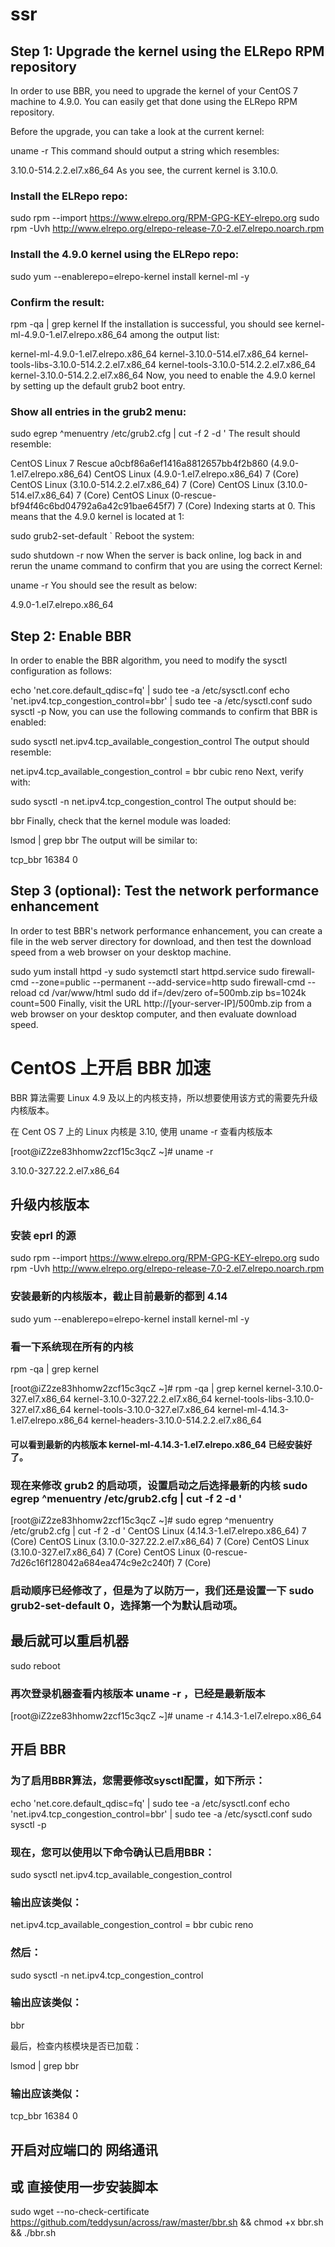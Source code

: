 # ssr

## Step 1: Upgrade the kernel using the ELRepo RPM repository

In order to use BBR, you need to upgrade the kernel of your CentOS 7 machine to 4.9.0. You can easily get that done using the ELRepo RPM repository.

Before the upgrade, you can take a look at the current kernel:

uname -r
This command should output a string which resembles:

3.10.0-514.2.2.el7.x86_64
As you see, the current kernel is 3.10.0.

### Install the ELRepo repo:

sudo rpm --import https://www.elrepo.org/RPM-GPG-KEY-elrepo.org
sudo rpm -Uvh http://www.elrepo.org/elrepo-release-7.0-2.el7.elrepo.noarch.rpm

### Install the 4.9.0 kernel using the ELRepo repo:

sudo yum --enablerepo=elrepo-kernel install kernel-ml -y

### Confirm the result:

rpm -qa | grep kernel
If the installation is successful, you should see kernel-ml-4.9.0-1.el7.elrepo.x86_64 among the output list:

kernel-ml-4.9.0-1.el7.elrepo.x86_64
kernel-3.10.0-514.el7.x86_64
kernel-tools-libs-3.10.0-514.2.2.el7.x86_64
kernel-tools-3.10.0-514.2.2.el7.x86_64
kernel-3.10.0-514.2.2.el7.x86_64
Now, you need to enable the 4.9.0 kernel by setting up the default grub2 boot entry.

### Show all entries in the grub2 menu:

sudo egrep ^menuentry /etc/grub2.cfg | cut -f 2 -d \'
The result should resemble:

CentOS Linux 7 Rescue a0cbf86a6ef1416a8812657bb4f2b860 (4.9.0-1.el7.elrepo.x86_64)
CentOS Linux (4.9.0-1.el7.elrepo.x86_64) 7 (Core)
CentOS Linux (3.10.0-514.2.2.el7.x86_64) 7 (Core)
CentOS Linux (3.10.0-514.el7.x86_64) 7 (Core)
CentOS Linux (0-rescue-bf94f46c6bd04792a6a42c91bae645f7) 7 (Core)
Indexing starts at 0. This means that the 4.9.0 kernel is located at 1:

sudo grub2-set-default `
Reboot the system:

sudo shutdown -r now
When the server is back online, log back in and rerun the uname command to confirm that you are using the correct Kernel:

uname -r
You should see the result as below:

4.9.0-1.el7.elrepo.x86_64
## Step 2: Enable BBR
In order to enable the BBR algorithm, you need to modify the sysctl configuration as follows:

echo 'net.core.default_qdisc=fq' | sudo tee -a /etc/sysctl.conf
echo 'net.ipv4.tcp_congestion_control=bbr' | sudo tee -a /etc/sysctl.conf
sudo sysctl -p
Now, you can use the following commands to confirm that BBR is enabled:

sudo sysctl net.ipv4.tcp_available_congestion_control
The output should resemble:

net.ipv4.tcp_available_congestion_control = bbr cubic reno
Next, verify with:

sudo sysctl -n net.ipv4.tcp_congestion_control
The output should be:

bbr
Finally, check that the kernel module was loaded:

lsmod | grep bbr
The output will be similar to:

tcp_bbr                16384  0
## Step 3 (optional): Test the network performance enhancement
In order to test BBR's network performance enhancement, you can create a file in the web server directory for download, and then test the download speed from a web browser on your desktop machine.

sudo yum install httpd -y
sudo systemctl start httpd.service
sudo firewall-cmd --zone=public --permanent --add-service=http
sudo firewall-cmd --reload
cd /var/www/html
sudo dd if=/dev/zero of=500mb.zip bs=1024k count=500
Finally, visit the URL http://[your-server-IP]/500mb.zip from a web browser on your desktop computer, and then evaluate download speed.

# CentOS 上开启 BBR 加速
 
BBR 算法需要 Linux 4.9 及以上的内核支持，所以想要使用该方式的需要先升级内核版本。

在 Cent OS 7 上的 Linux 内核是 3.10, 使用 uname -r 查看内核版本

[root@iZ2ze83hhomw2zcf15c3qcZ ~]# uname -r

3.10.0-327.22.2.el7.x86_64
 

## 升级内核版本
### 安装 eprl 的源

sudo rpm --import https://www.elrepo.org/RPM-GPG-KEY-elrepo.org
sudo rpm -Uvh http://www.elrepo.org/elrepo-release-7.0-2.el7.elrepo.noarch.rpm
 

### 安装最新的内核版本，截止目前最新的都到 4.14

sudo yum --enablerepo=elrepo-kernel install kernel-ml -y
 

### 看一下系统现在所有的内核 
rpm -qa | grep kernel


[root@iZ2ze83hhomw2zcf15c3qcZ ~]# rpm -qa | grep kernel
kernel-3.10.0-327.el7.x86_64
kernel-3.10.0-327.22.2.el7.x86_64
kernel-tools-libs-3.10.0-327.el7.x86_64
kernel-tools-3.10.0-327.el7.x86_64
kernel-ml-4.14.3-1.el7.elrepo.x86_64
kernel-headers-3.10.0-514.2.2.el7.x86_64

 

#### 可以看到最新的内核版本 kernel-ml-4.14.3-1.el7.elrepo.x86_64 已经安装好了。

### 现在来修改 grub2 的启动项，设置启动之后选择最新的内核 sudo egrep ^menuentry /etc/grub2.cfg | cut -f 2 -d \' 

[root@iZ2ze83hhomw2zcf15c3qcZ ~]# sudo egrep ^menuentry /etc/grub2.cfg | cut -f 2 -d \'
CentOS Linux (4.14.3-1.el7.elrepo.x86_64) 7 (Core)
CentOS Linux (3.10.0-327.22.2.el7.x86_64) 7 (Core)
CentOS Linux (3.10.0-327.el7.x86_64) 7 (Core)
CentOS Linux (0-rescue-7d26c16f128042a684ea474c9e2c240f) 7 (Core)
 

### 启动顺序已经修改了，但是为了以防万一，我们还是设置一下 sudo grub2-set-default 0，选择第一个为默认启动项。

## 最后就可以重启机器

sudo reboot
### 再次登录机器查看内核版本 uname -r ，已经是最新版本

[root@iZ2ze83hhomw2zcf15c3qcZ ~]# uname -r
4.14.3-1.el7.elrepo.x86_64
 

## 开启 BBR
 
### 为了启用BBR算法，您需要修改sysctl配置，如下所示：

echo 'net.core.default_qdisc=fq' | sudo tee -a /etc/sysctl.conf
echo 'net.ipv4.tcp_congestion_control=bbr' | sudo tee -a /etc/sysctl.conf
sudo sysctl -p

### 现在，您可以使用以下命令确认已启用BBR：

sudo sysctl net.ipv4.tcp_available_congestion_control

### 输出应该类似：

net.ipv4.tcp_available_congestion_control = bbr cubic reno
### 然后：
sudo sysctl -n net.ipv4.tcp_congestion_control
### 输出应该类似：

bbr

最后，检查内核模块是否已加载：

lsmod | grep bbr

### 输出应该类似：

tcp_bbr                16384  0
## 开启对应端口的 网络通讯
## 或 直接使用一步安装脚本

sudo wget --no-check-certificate https://github.com/teddysun/across/raw/master/bbr.sh && chmod +x bbr.sh && ./bbr.sh
